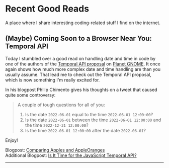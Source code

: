 # Recent Good Reads

A place where I share interesting coding-related stuff I find on the internet.

## (Maybe) Coming Soon to a Browser Near You: Temporal API 
Today I stumbled over a good read on handling date and time in code by one of the authors of the [Temporal API proposal](https://tc39.es/proposal-temporal/) on [Planet GNOME](https://planet.gnome.org). It once again shows how much more complex date and time handling are than you usually assume. That lead me to check out the Temporal API proposal, which is now something I'm really excited for.

In his blogpost Philip Chimento gives his thoughts on a tweet that caused quite some controversy:
> A couple of tough questions for all of you:
> 1. Is the date `2022-06-01` equal to the time `2022-06-01 12:00:00`?
> 2. Is the date `2022-06-01` between the time `2022-06-01 12:00:00` and the time `2022-12-31 12:00:00`?
> 3. Is the time `2022-06-01 12:00:00` after the date `2022-06-01`?

Enjoy!

Blogpost: [Comparing Apples and AppleOranges](https://ptomato.wordpress.com/2022/03/03/comparing-apples-and-appleoranges/)  
Additional Blogpost: [Is It Time for the JavaScript Temporal API?](https://blog.openreplay.com/is-it-time-for-the-javascript-temporal-api)

-------